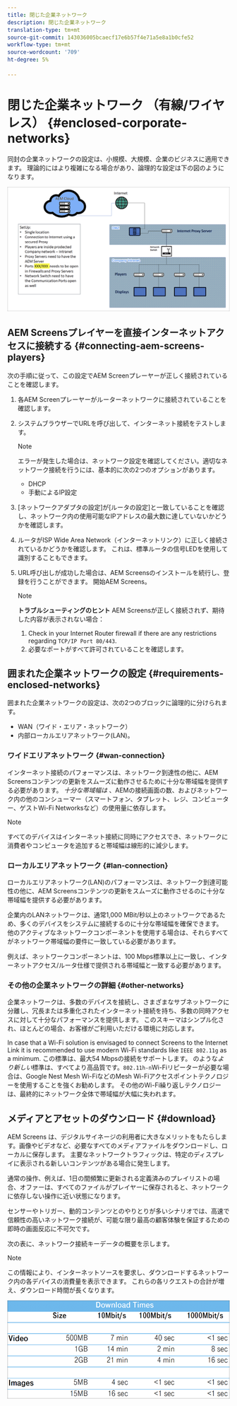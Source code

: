 ```yaml
---
title: 閉じた企業ネットワーク
description: 閉じた企業ネットワーク
translation-type: tm+mt
source-git-commit: 143036005bcaecf17e6b57f4e71a5e8a1b0cfe52
workflow-type: tm+mt
source-wordcount: '709'
ht-degree: 5%

---
```



# 閉じた企業ネットワーク （有線/ワイヤレス） {#enclosed-corporate-networks}

同封の企業ネットワークの設定は、小規模、大規模、企業のビジネスに適用できます。 理論的にはより複雑になる場合があり、論理的な設定は下の図のようになります。

![](/help/using/assets/enclosed-network-1.png)


## AEM Screensプレイヤーを直接インターネットアクセスに接続する {#connecting-aem-screens-players}

次の手順に従って、この設定でAEM Screenプレーヤーが正しく接続されていることを確認します。

1. 各AEM Screenプレーヤーがルーターネットワークに接続されていることを確認します。
1. システムブラウザーでURLを呼び出して、インターネット接続をテストします。

   >[!NOTE]
   >エラーが発生した場合は、ネットワーク設定を確認してください。適切なネットワーク接続を行うには、基本的に次の2つのオプションがあります。
   >* DHCP
   >* 手動によるIP設定


1. [ネットワークアダプタの設定]が[ルータの設定]と一致していることを確認し、ネットワーク内の使用可能なIPアドレスの最大数に達していないかどうかを確認します。

1. ルータがISP Wide Area Network（インターネットリンク）に正しく接続されているかどうかを確認します。 これは、標準ルータの信号LEDを使用して識別することもできます。
1. URL呼び出しが成功した場合は、AEM Screensのインストールを続行し、登録を行うことができます。 開始AEM Screens。

   >[!NOTE]
   >**トラブルシューティングのヒント**
   >AEM Screensが正しく接続されず、期待した内容が表示されない場合：
   >
   >1. Check in your Internet Router firewall if there are any restrictions regarding `TCP/IP Port 80/443`.
   >1. 必要なポートがすべて許可されていることを確認します。


## 囲まれた企業ネットワークの設定 {#requirements-enclosed-networks}

囲まれた企業ネットワークの設定は、次の2つのブロックに論理的に分けられます。

* WAN（ワイド・エリア・ネットワーク）
* 内部ローカルエリアネットワーク(LAN)。

### ワイドエリアネットワーク {#wan-connection}

インターネット接続のパフォーマンスは、ネットワーク到達性の他に、AEM Screensコンテンツの更新をスムーズに動作させるために十分な帯域幅を提供する必要があります。
*十分な帯域幅は* 、AEMの接続画面の数、およびネットワーク内の他のコンシューマー（スマートフォン、タブレット、レジ、コンピューター、ゲストWi-Fi Networksなど）の使用量に依存します。

>[!NOTE]
>すべてのデバイスはインターネット接続に同時にアクセスでき、ネットワークに消費者やコンピュータを追加すると帯域幅は線形的に減少します。

### ローカルエリアネットワーク {#lan-connection}

ローカルエリアネットワーク(LAN)のパフォーマンスは、ネットワーク到達可能性の他に、AEM Screensコンテンツの更新をスムーズに動作させるのに十分な帯域幅を提供する必要があります。

企業内のLANネットワークは、通常1,000 MBit/秒以上のネットワークであるため、多くのデバイスをシステムに接続するのに十分な帯域幅を確保できます。 他のアクティブなネットワークコンポーネントを使用する場合は、それらすべてがネットワーク帯域幅の要件に一致している必要があります。

例えば、ネットワークコンポーネントは、100 Mbps標準以上に一致し、インターネットアクセス/ルータ仕様で提供される帯域幅と一致する必要があります。

### その他の企業ネットワークの詳細 {#other-networks}

企業ネットワークは、多数のデバイスを接続し、さまざまなサブネットワークに分離し、冗長または多重化されたインターネット接続を持ち、多数の同時アクセスに対して十分なパフォーマンスを提供します。
このスキーマはシンプル化され、ほとんどの場合、お客様がご利用いただける環境に対応します。

In case that a Wi-Fi solution is envisaged to connect Screens to the Internet Link it is recommended to use modern Wi-Fi standards like `IEEE 802.11g` as a minimum. この標準は、最大54 Mbpsの接続をサポートします。  のような&#x200B;*より新しい*&#x200B;標準は、すべてより高品質です。`802.11h-n`Wi-Fiリピーターが必要な場合は、Google Nest Mesh Wi-FiなどのMesh Wi-Fiアクセスポイントテクノロジーを使用することを強くお勧めします。
その他のWi-Fi繰り返しテクノロジーは、最終的にネットワーク全体で帯域幅が大幅に失われます。

## メディアとアセットのダウンロード {#download}

AEM Screens は、デジタルサイネージの利用者に大きなメリットをもたらします。画像やビデオなど、必要なすべてのメディアファイルをダウンロードし、ローカルに保存します。 主要なネットワークトラフィックは、特定のディスプレイに表示される新しいコンテンツがある場合に発生します。

通常の操作、例えば、1日の間頻繁に更新される定義済みのプレイリストの場合、オファーは、すべてのファイルがプレイヤーに保存されると、ネットワークに依存しない操作に近い状態になります。

センサーやトリガー、動的コンテンツとのやりとりが多いシナリオでは、高速で信頼性の高いネットワーク接続が、可能な限り最高の顧客体験を保証するための即時の画面反応に不可欠です。

次の表に、ネットワーク接続キーデータの概要を示します。

>[!NOTE]
>この情報により、インターネットソースを要求し、ダウンロードするネットワーク内の各デバイスの消費量を表示できます。 これらの各リクエストの合計が増え、ダウンロード時間が長くなります。

![](/help/using/assets/enclosed-network-download.png)
